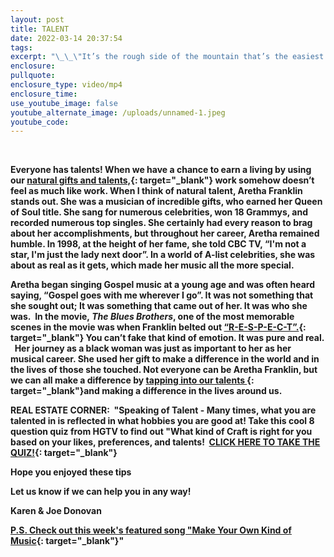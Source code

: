 ```yaml
---
layout: post
title: TALENT
date: 2022-03-14 20:37:54
tags:
excerpt: "\_\_\"It’s the rough side of the mountain that’s the easiest to climb; the smooth side doesn’t have anything for you to hang on to.\"\_Aretha Franklin"
enclosure:
pullquote:
enclosure_type: video/mp4
enclosure_time:
use_youtube_image: false
youtube_alternate_image: /uploads/unnamed-1.jpeg
youtube_code:
---
```

**&nbsp;**

**Everyone has talents\! When we have a chance to earn a living by using our&nbsp;[natural gifts and talents,](https://t.e2ma.net/click/qmyc2g/y0qeoac/6y2cop){: target="_blank"}&nbsp;work somehow doesn’t feel as much like work. When I think of natural talent, Aretha Franklin stands out. She was a musician of incredible gifts, who earned her Queen of Soul title. She sang for numerous celebrities, won 18 Grammys, and recorded numerous top singles. She certainly had every reason to brag about her accomplishments, but throughout her career, Aretha remained humble. In 1998, at the height of her fame, she told CBC TV, “I'm not a star, I'm just the lady next door”. In a world of A-list celebrities, she was about as real as it gets, which made her music all the more special.**

**Aretha began singing Gospel music at a young age and was often heard saying, “Gospel goes with me wherever I go”. It was not something that she sought out; It was something that came out of her. It was who she was.&nbsp; In the movie,&nbsp;*The Blues Brothers*, one of the most memorable scenes in the movie was when Franklin belted out&nbsp;[“R-E-S-P-E-C-T”.](https://t.e2ma.net/click/qmyc2g/y0qeoac/mr3cop){: target="_blank"}&nbsp;You can’t fake that kind of emotion. It was pure and real. &nbsp; Her journey as a black woman was just as important to her as her musical career. She used her gift to make a difference in the world and in the lives of those she touched. Not everyone can be Aretha Franklin, but we can all make a difference by&nbsp;[tapping into our talents&nbsp;](https://t.e2ma.net/click/qmyc2g/y0qeoac/2j4cop){: target="_blank"}and making a difference in the lives around us.**

**REAL ESTATE CORNER: &nbsp;"Speaking of Talent - Many times, what you are talented in is reflected in what hobbies you are good at\! Take this cool 8 question quiz from HGTV to find out "What kind of Craft is right for you based on your likes, preferences, and talents\! &nbsp;[CLICK HERE TO TAKE THE QUIZ\!](https://t.e2ma.net/click/qmyc2g/y0qeoac/ic5cop){: target="_blank"}**

**Hope you enjoyed these tips**

**Let us know if we can help you in any way\!&nbsp;**

**Karen & Joe Donovan&nbsp;**

**[P.S. Check out this week's featured song "Make Your Own Kind of Music](https://t.e2ma.net/click/qmyc2g/y0qeoac/y45cop){: target="_blank"}"**
